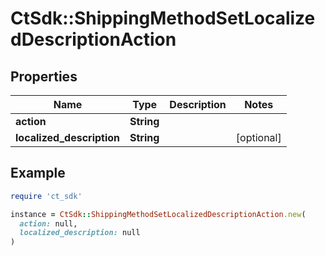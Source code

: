 # CtSdk::ShippingMethodSetLocalizedDescriptionAction

## Properties

| Name | Type | Description | Notes |
| ---- | ---- | ----------- | ----- |
| **action** | **String** |  |  |
| **localized_description** | **String** |  | [optional] |

## Example

```ruby
require 'ct_sdk'

instance = CtSdk::ShippingMethodSetLocalizedDescriptionAction.new(
  action: null,
  localized_description: null
)
```

